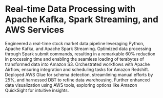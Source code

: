 # Real-time Data Processing with Apache Kafka, Spark Streaming, and AWS Services
Engineered a real-time stock market data pipeline leveraging Python, Apache Kafka, and Apache Spark Streaming. Optimized data processing through Spark submit commands, resulting in a remarkable 60% reduction in processing time and enabling the seamless loading of terabytes of transformed data into Amazon S3. Orchestrated workflows with Apache Airflow, ensuring integration and scheduling tasks for Amazon Redshift. Deployed AWS Glue for schema detection, streamlining manual efforts by 25%, and harnessed DBT to refine data warehousing. Further enhanced data visualization using AWS tools, exploring options like Amazon QuickSight for intuitive insights.
